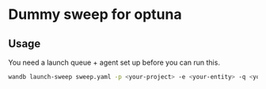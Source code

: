 # Dummy sweep for optuna

## Usage

You need a launch queue + agent set up before you can run this.

```bash
wandb launch-sweep sweep.yaml -p <your-project> -e <your-entity> -q <your-queue>
```
